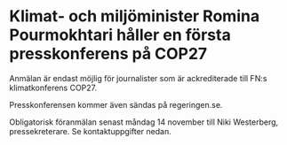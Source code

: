 # Klimat- och miljöminister Romina Pourmokhtari håller en första presskonferens på COP27

Anmälan är endast möjlig för journalister som är ackrediterade till FN:s klimatkonferens COP27\.

Presskonferensen kommer även sändas på regeringen.se.

Obligatorisk föranmälan senast måndag 14 november till Niki Westerberg, pressekreterare. Se kontaktuppgifter nedan.
